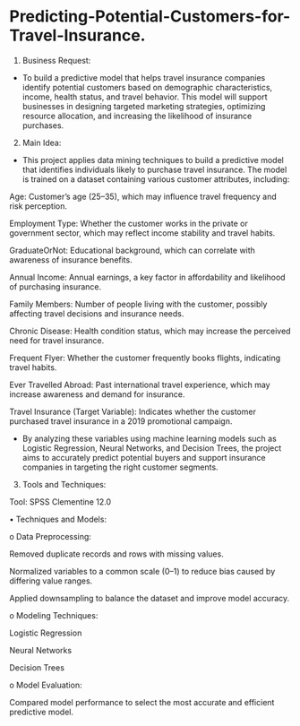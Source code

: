 # Predicting-Potential-Customers-for-Travel-Insurance.

1. Business Request:

- To build a predictive model that helps travel insurance companies identify potential customers based on demographic characteristics, income, health status, and travel behavior. This model will support businesses in designing targeted marketing strategies, optimizing resource allocation, and increasing the likelihood of insurance purchases.

2. Main Idea:

- This project applies data mining techniques to build a predictive model that identifies individuals likely to purchase travel insurance. The model is trained on a dataset containing various customer attributes, including:

Age: Customer’s age (25–35), which may influence travel frequency and risk perception.

Employment Type: Whether the customer works in the private or government sector, which may reflect income stability and travel habits.

GraduateOrNot: Educational background, which can correlate with awareness of insurance benefits.

Annual Income: Annual earnings, a key factor in affordability and likelihood of purchasing insurance.

Family Members: Number of people living with the customer, possibly affecting travel decisions and insurance needs.

Chronic Disease: Health condition status, which may increase the perceived need for travel insurance.

Frequent Flyer: Whether the customer frequently books flights, indicating travel habits.

Ever Travelled Abroad: Past international travel experience, which may increase awareness and demand for insurance.

Travel Insurance (Target Variable): Indicates whether the customer purchased travel insurance in a 2019 promotional campaign.

- By analyzing these variables using machine learning models such as Logistic Regression, Neural Networks, and Decision Trees, the project aims to accurately predict potential buyers and support insurance companies in targeting the right customer segments.

3. Tools and Techniques:

Tool: SPSS Clementine 12.0

•	Techniques and Models:

o	Data Preprocessing:

Removed duplicate records and rows with missing values.

Normalized variables to a common scale (0–1) to reduce bias caused by differing value ranges.

Applied downsampling to balance the dataset and improve model accuracy.

o	Modeling Techniques:

Logistic Regression

Neural Networks

Decision Trees

o	Model Evaluation:

Compared model performance to select the most accurate and efficient predictive model.

